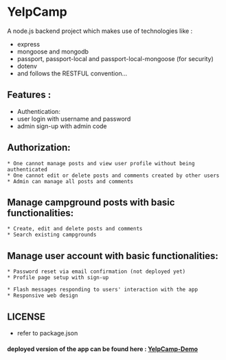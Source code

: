 # YelpCamp 

A node.js backend project which makes use of technologies like :
*  express
* mongoose and mongodb
* passport, passport-local and passport-local-mongoose (for security)
* dotenv
* and follows the RESTFUL convention...

## Features :
 * Authentication:
  *   user login with username and password
  *  admin sign-up with admin code
    
## Authorization:
    * One cannot manage posts and view user profile without being authenticated
    * One cannot edit or delete posts and comments created by other users
    * Admin can manage all posts and comments

 ## Manage campground posts with basic functionalities:
    * Create, edit and delete posts and comments
    * Search existing campgrounds

 ## Manage user account with basic functionalities:
    * Password reset via email confirmation (not deployed yet)
    * Profile page setup with sign-up

    * Flash messages responding to users' interaction with the app
    * Responsive web design

## LICENSE
* refer to package.json

#### deployed version of the app can be found here : [YelpCamp-Demo](https://shielded-escarpment-33776.herokuapp.com/)

